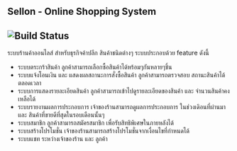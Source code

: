 ## Sellon - Online Shopping System 
![Build Status](https://travis-ci.org/CE-KMITL-OOAD-2014/online_shopping_system.svg?branch=develop)
--------
ระบบร้านค้าออนไลส์ สำหรับธุรกิจค้าปลีก สินค้าชนิดต่างๆ 
ระบบประกอบด้วย feature ดังนี้ 
* ระบบตระกร้าสินค้า ลูกค้าสามารถเลือกซื้อสินค้าได้หร้อมๆกันหลายๆชิ้น 
* ระบบแจ้งโอนเงิน และ แสดงผลสถานะการสั่งซื้อสินค้า ลูกค้าสามารถตรวจสอบ สถานะสินค้าได้ตลอดเวลา 
* ระบบการแสดงรายละเอียดสินค้า ลูกค้าสามารถเข้าไปดูรายละเอียดของสินค้า และ จำนวนสินค้าคงเหลือได้
* ระบบรายงานผลการประกอบการ เจ้าของร้านสามารถดูผลการประกอบการ ในช่วงเดิอนที่ผ่านมา และ สินค้าที่ขายดีที่สุดในรอบเดือนนั้นๆ 
* ระบบสมาชิก ลูกค้าสามารถสมัครสมาชิก เพื่อรับสิทธิพิเศษในภายหลังได้ 
* ระบบสร้างโปรโมชั่น เจ้าของร้านสามารถสร้างโปรโมชั่นจากเงื่อนไขที่กำหนดได้ 
* ระบบแชท ระหว่างเจ้าของร้าน และ ลูกค้า
